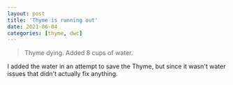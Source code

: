 ```yaml
---
layout: post
title: 'Thyme is running out'
date: 2021-06-04
categories: [thyme, dwc]
---
```


> Thyme dying. Added 8 cups of water.

I added the water in an attempt to save the Thyme, but since it wasn't water issues that didn't actually fix anything.

